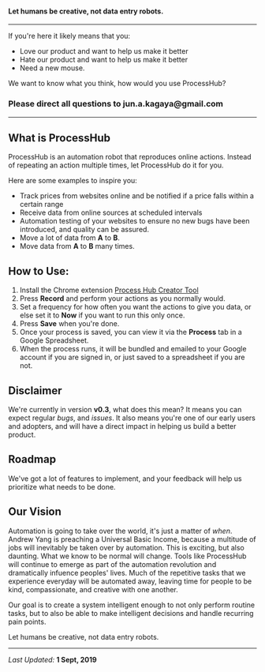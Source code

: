 #### Let humans be creative, not data entry robots.

---

If you're here it likely means that you:
- Love our product and want to help us make it better
- Hate our product and want to help us make it better
- Need a new mouse. 

We want to know what you think, how would you use ProcessHub?
### Please direct all questions to __jun.a.kagaya@gmail.com__

---

## What is ProcessHub

ProcessHub is an automation robot that reproduces online actions. 
Instead of repeating an action multiple times, let ProcessHub do it for you.

Here are some examples to inspire you:
- Track prices from websites online and be notified if a price falls within a certain range
- Receive data from online sources at scheduled intervals
- Automation testing of your websites to ensure no new bugs have been introduced, and quality can be assured.
- Move a lot of data from __A__ to __B__.
- Move data from __A__ to __B__ many times.

## How to Use:

1. Install the Chrome extension [Process Hub Creator Tool](https://chrome.google.com/webstore/detail/processhub-creator-tool/ipfoehnmpmmpljcaakgenkcddjbfapan)
1. Press __Record__ and perform your actions as you normally would.
1. Set a frequency for how often you want the actions to give you data, or else set it to __Now__ if you want to run this only once.
1. Press __Save__ when you're done.
1. Once your process is saved, you can view it via the __Process__ tab in a Google Spreadsheet.
1. When the process runs, it will be bundled and emailed to your Google account if you are signed in, or just saved to a spreadsheet if you are not.


## Disclaimer

We're currently in version __v0.3__, what does this mean? 
It means you can expect regular _bugs_, and _issues_.
It also means you're one of our early users and adopters, and will have a direct impact in helping us build a better product.

## Roadmap

We've got a lot of features to implement, and your feedback will help us prioritize what needs to be done.

## Our Vision

Automation is going to take over the world, it's just a matter of _when_. 
Andrew Yang is preaching a Universal Basic Income, because a multitude of jobs will inevitably be taken over by automation. This is exciting, but also daunting. What we know to be normal will change. 
Tools like ProcessHub will continue to emerge as part of the automation revolution and dramatically infuence peoples' lives. Much of the repetitive tasks that we experience everyday will be automated away, leaving time for people to be kind, compassionate, and creative with one another.

Our goal is to create a system intelligent enough to not only perform routine tasks, but to also be able to make intelligent decisions and handle recurring pain points.

Let humans be creative, not data entry robots.

---

_Last Updated:_ __1 Sept, 2019__
